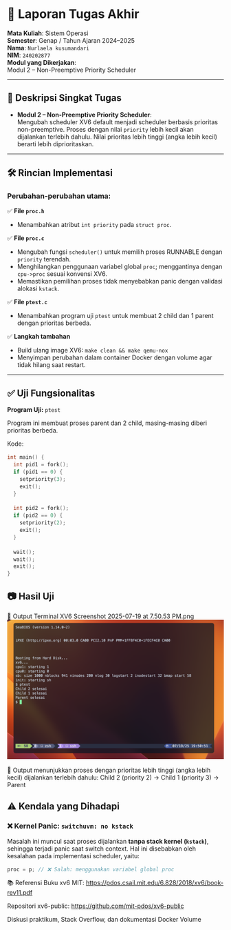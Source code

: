 # 📝 Laporan Tugas Akhir

**Mata Kuliah**: Sistem Operasi  
**Semester**: Genap / Tahun Ajaran 2024–2025  
**Nama**: `Nurlaela kusumandari `  
**NIM**: `240202877`  
**Modul yang Dikerjakan**:  
Modul 2 – Non-Preemptive Priority Scheduler

---

## 📌 Deskripsi Singkat Tugas

- **Modul 2 – Non-Preemptive Priority Scheduler**:  
  Mengubah scheduler XV6 default menjadi scheduler berbasis prioritas non-preemptive. Proses dengan nilai `priority` lebih kecil akan dijalankan terlebih dahulu. Nilai prioritas lebih tinggi (angka lebih kecil) berarti lebih diprioritaskan.

---

## 🛠️ Rincian Implementasi

### Perubahan-perubahan utama:

✅ **File `proc.h`**

- Menambahkan atribut `int priority` pada `struct proc`.

✅ **File `proc.c`**

- Mengubah fungsi `scheduler()` untuk memilih proses RUNNABLE dengan `priority` terendah.
- Menghilangkan penggunaan variabel global `proc`; menggantinya dengan `cpu->proc` sesuai konvensi XV6.
- Memastikan pemilihan proses tidak menyebabkan panic dengan validasi alokasi `kstack`.

✅ **File `ptest.c`**

- Menambahkan program uji `ptest` untuk membuat 2 child dan 1 parent dengan prioritas berbeda.

✅ **Langkah tambahan**

- Build ulang image XV6: `make clean && make qemu-nox`
- Menyimpan perubahan dalam container Docker dengan volume agar tidak hilang saat restart.

---

## ✅ Uji Fungsionalitas

**Program Uji:** `ptest`

Program ini membuat proses parent dan 2 child, masing-masing diberi prioritas berbeda.

Kode:

```c
int main() {
  int pid1 = fork();
  if (pid1 == 0) {
    setpriority(3);
    exit();
  }

  int pid2 = fork();
  if (pid2 == 0) {
    setpriority(2);
    exit();
  }

  wait();
  wait();
  exit();
}

```

<h2>📷 Hasil Uji</h2>
📍 Output Terminal XV6
Screenshot 2025-07-19 at 7.50.53 PM.png

<img src="./Screenshot%202025-07-19%20at%207.50.53%20PM.png" alt="Screenshot Terminal" width="600">

📝 Output menunjukkan proses dengan prioritas lebih tinggi (angka lebih kecil) dijalankan terlebih dahulu:
Child 2 (priority 2) → Child 1 (priority 3) → Parent

## ⚠️ Kendala yang Dihadapi

### ❌ Kernel Panic: `switchuvm: no kstack`

Masalah ini muncul saat proses dijalankan **tanpa stack kernel (`kstack`)**, sehingga terjadi panic saat switch context. Hal ini disebabkan oleh kesalahan pada implementasi scheduler, yaitu:

```c
proc = p; // ❌ Salah: menggunakan variabel global proc

```

📚 Referensi
Buku xv6 MIT: https://pdos.csail.mit.edu/6.828/2018/xv6/book-rev11.pdf

Repositori xv6-public: https://github.com/mit-pdos/xv6-public

Diskusi praktikum, Stack Overflow, dan dokumentasi Docker Volume
